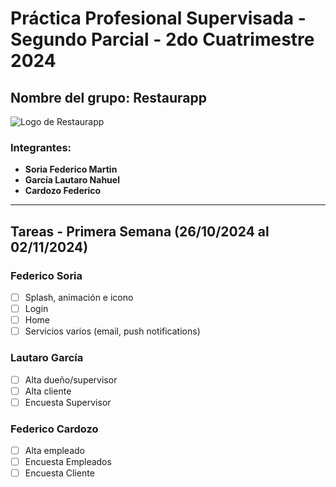 # Práctica Profesional Supervisada - Segundo Parcial - 2do Cuatrimestre 2024

## Nombre del grupo: Restaurapp

![Logo de Restaurapp](https://firebasestorage.googleapis.com/v0/b/pps-sp-2024.appspot.com/o/logomail.png?alt=media&token=46f0795a-d21c-480d-924b-26cd62828301)

### Integrantes:
- **Soria Federico Martin**
- **García Lautaro Nahuel**
- **Cardozo Federico**

---

## Tareas - Primera Semana (26/10/2024 al 02/11/2024)

### Federico Soria
- [ ] Splash, animación e icono
- [ ] Login
- [ ] Home
- [ ] Servicios varios (email, push notifications)

### Lautaro García
- [ ] Alta dueño/supervisor
- [ ] Alta cliente
- [ ] Encuesta Supervisor

### Federico Cardozo
- [ ] Alta empleado
- [ ] Encuesta Empleados
- [ ] Encuesta Cliente
